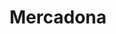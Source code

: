 ---
title: "Mercadona"
url: /castellon-de-la-plana-castello-de-la-plana/mercadona/
shop: Supermarkt
---